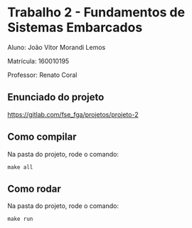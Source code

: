 # Trabalho 2 - Fundamentos de Sistemas Embarcados

Aluno: João Vítor Morandi Lemos

Matrícula: 160010195

Professor: Renato Coral

## Enunciado do projeto

https://gitlab.com/fse_fga/projetos/projeto-2

## Como compilar

Na pasta do projeto, rode o comando:
```
make all
```
## Como rodar

Na pasta do projeto, rode o comando:
```
make run
```
